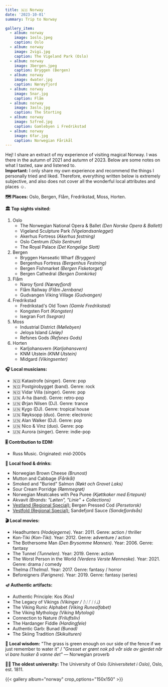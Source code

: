 ```yaml
---
title: 🇳🇴 Norway
date: '2023-10-01'
summary: Trip to Norway

gallery_item:
  - album: norway
    image: 1oslo.jpeg
    caption: Oslo
  - album: norway
    image: 2vigi.jpg
    caption: The Vigeland Park (Oslo)
  - album: norway
    image: 3bergen.jpeg
    caption: Bryggen (Bergen)
  - album: norway
    image: 4water.jpg
    caption: Nærøyfjord
  - album: norway
    image: 5nar.jpg
    caption: Flåm
  - album: norway
    image: 3aslo.jpg
    caption: The Storting
  - album: norway
    image: 5zfred.jpg
    caption: Gamlebyen i Fredrikstad
  - album: norway
    image: 6far.jpg
    caption: Norwegian Fårikål
---
```

Hej! I share an extract of my experience of visiting magical Norway. I was there in the autumn of 2021 and autumn of 2023. Below are some notes on what I tasted, saw and listened to.<br>
<b>Important:</b> I only share my own experience and recommend the things I personally tried and liked. Therefore, everything written below is extremely subjective, and also does not cover all the wonderful local attributes and places ☺️.

<b>🗺 Places:</b> Oslo, Bergen, Flåm, Fredrikstad, Moss, Horten.<br>

<b>🏛 Top sights visited: </b>
1. Oslo
    - The Norwegian National Opera & Ballet <i>(Den Norske Opera & Ballett)</i>
    - Vigeland Sculpture Park <i>(Vigelandsanlegget)</i>
    - Akerhus Fortress  <i>(Akerhus festning)</i>
    - Oslo Centrum <i>(Oslo Sentrum)</i>
    - The Royal Palace <i>(Det Kongelige Slott)</i>
2. Bergen
    - Bryggen Hanseatic Wharf <i>(Bryggen)</i>
    - Bergenhus Fortress <i>(Bergenhus Festning)</i>
    - Bergen Fishmarket <i>(Bergen Fisketorget)</i>
    - Bergen Cathedral <i>(Bergen Domkirke)</i>
3. Flåm
    - Naroy fjord <i>(Nærøyfjord)</i>
    - Flåm Railway <i>(Flåm Jernbane)</i>
    - Gudvangen Viking Village <i>(Gudvangen)</i>
4. Fredrikstad
    - Fredrikstad's Old Town <i>(Gamle Fredrikstad)</i>
    - Kongsten Fort <i>(Kongsten)</i>
    - Isegran Fort <i>(Isegran)</i>
5. Moss 
    - Industrial District <i>(Møllebyen)</i>
    - Jeloya Island <i>(Jeløy)</i>
    - Refsnes Gods <i>(Refsnes Gods)</i>
6. Horten
    - Karljohansvern <i>(Karljohansvern)</i>
    - KNM Utstein <i>(KNM Utstein)</i>
    - Midgard <i>(Vikingsenter)</i>

   
<b>🎧 Local musicians: </b>
- 🇳🇴 Katastrofe (singer). Genre: pop
- 🇳🇴 Postgirobygget (band). Genre: rock
- 🇳🇴 Vidar Villa (singer). Genre: pop
- 🇺🇳 A-ha (band). Genre: retro-pop
- 🇺🇳 Ørjan Nilsen (DJ). Genre: trance
- 🇺🇳 Kygo (DJ). Genre: tropical house
- 🇺🇳 Røyksopp (duo). Genre: electronic
- 🇺🇳 Alan Walker (DJ). Genre: pop
- 🇺🇳 Nico & Vinz (duo). Genre: pop
- 🇺🇳 Aurora (singer). Genre: indie-pop

<b>🎚️ Contribution to EDM: </b>
- Russ Music. Originated: mid-2000s


<b>🥘 Local food & drinks: </b>
- Norwegian Brown Cheese <i>(Brunost)</i>
- Mutton and Cabbage <i>(Fårikål)</i>
- Smoked and "Buried" Salmon <i>(Røkt och Gravet Laks)</i>
- Sour Cream Porridge <i>(Rømmegrøt)</i>
- Norwegian Meatcakes with Pea Puree <i>(Kjøttkaker med Ertepuré)</i>
- Akvavit <i>(Brands: "Løiten", "Linie" + Collections)</i>
- <u>Vestland (Regional Special):</u> Bergen Pressed Cod <i>(Persetorsk)</i>
- <u>Vestfold (Regional Special):</u> Sandefjord Sauce <i>(Sandefjordsås)</i>


<b>🎬 Local movies:</b>
- Headhunters <i>(Hodejegerne)</i>. Year: 2011. Genre: action / thriller
- Kon-Tiki <i>(Kon-Tiki)</i>. Year: 2012. Genre: adventure / action
- The Bothersome Man <i>(Den Brysomme Mannen)</i>. Year: 2006. Genre: fantasy
- The Tunnel <i>(Tunnelen)</i>. Year: 2019. Genre: action
- The Worst Person in the World <i>(Verdens Verste Menneske)</i>. Year: 2021. Genre: drama / comedy
- Thelma <i>(Thelma)</i>. Year: 2017. Genre: fantasy / horror
- Beforeigners <i>(Førignere)</i>. Year: 2019. Genre: fantasy (series)


<b>🪔 Authentic artifacts:</b>
- Authentic Principle: Kos <i>(Kos)</i>
- The Legacy of Vikings <i>(Vikinger / ᚢᛁᚴᛁᚾᛦ)</i> 
- The Viking Runic Alphabet <i>(Viking Runealfabet)</i> 
- The Viking Mythology <i>(Viking Mytologi)</i> 
- Connection to Nature <i>(Friluftsliv)</i> 
- The Hardanger Fiddle <i>(Hardingfele)</i>
- Authentic Garb: Bunad <i>(Bunad)</i>
- The Skiing Tradition <i>(Skikulturen)</i>


<b>🦉 Local wisdom:</b> "The grass is green enough on our side of the fence if we just remember to water it" / <i>"Gresset er grønt nok på vår side av gjerdet når vi bare husker å vanne det"</i> — Norwegian proverb


<b>👨‍🎓 The oldest university:</b> The University of Oslo <i>(Universitetet i Oslo)</i>, Oslo, est. 1811. 


{{< gallery album="norway" crop_options="150x150" >}}
   

